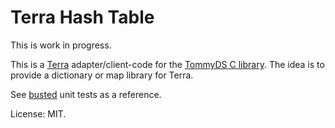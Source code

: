 # Terra Hash Table

This is work in progress.

This is a [Terra](http://terralang.org/) adapter/client-code for the [TommyDS C library](http://www.tommyds.it/). The idea is to provide a dictionary or map library for Terra.


See [busted](https://olivinelabs.com/busted/) unit tests as a reference.

License: MIT.

